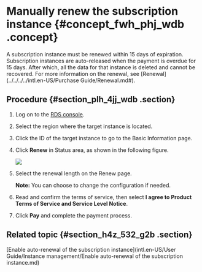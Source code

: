 # Manually renew the subscription instance {#concept_fwh_phj_wdb .concept}

A subscription instance must be renewed within 15 days of expiration. Subscription instances are auto-released when the payment is overdue for 15 days. After which, all the data for that instance is deleted and cannot be recovered. For more information on the renewal, see [Renewal](../../../../intl.en-US/Purchase Guide/Renewal.md#).

## Procedure {#section_plh_4jj_wdb .section}

1.  Log on to the [RDS console](https://rds.console.aliyun.com/).
2.  Select the region where the target instance is located.
3.  Click the ID of the target instance to go to the Basic Information page.
4.  Click **Renew** in Status area, as shown in the following figure.

    ![](http://static-aliyun-doc.oss-cn-hangzhou.aliyuncs.com/assets/img/7889/3027_en-US.png)

5.  Select the renewal length on the Renew page.

    **Note:** You can choose to change the configuration if needed.

6.  Read and confirm the terms of service, then select **I agree to Product Terms of Service and Service Level Notice**.
7.  Click **Pay** and complete the payment process.

## Related topic {#section_h4z_532_g2b .section}

[Enable auto-renewal of the subscription instance](intl.en-US/User Guide/Instance management/Enable auto-renewal of the subscription instance.md)

